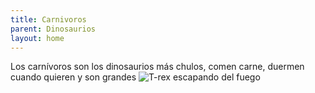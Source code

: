 ```yaml
---
title: Carnivoros
parent: Dinosaurios
layout: home
---
```

Los carnívoros son los dinosaurios más chulos, comen carne, duermen cuando quieren y son grandes
![T-rex escapando del fuego](https://img.freepik.com/fotos-premium/dinosaurios-corren-llamas_699917-1735.jpg)
